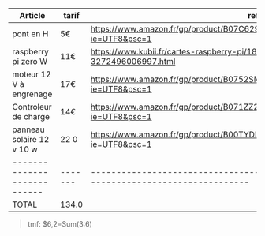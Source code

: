 


| Article                   | tarif | ref                                                                                          |
|---------------------------|-------|----------------------------------------------------------------------------------------------|
| pont en H                 | 5€    | https://www.amazon.fr/gp/product/B07C62916H/ref=ppx_yo_dt_b_asin_title_o01_s00?ie=UTF8&psc=1 |
| raspberry pi zero W       | 11€   | https://www.kubii.fr/cartes-raspberry-pi/1851-raspberry-pi-zero-w-kubii-3272496006997.html   |
| moteur 12 V à engrenage   | 17€   | https://www.amazon.fr/gp/product/B0752SM4XG/ref=ppx_yo_dt_b_search_asin_title?ie=UTF8&psc=1  |
| Controleur de charge      | 14€   | https://www.amazon.fr/gp/product/B071ZZ2S84/ref=ppx_yo_dt_b_asin_title_o04_s01?ie=UTF8&psc=1 |
| panneau solaire 12 v 10 w | 22 0  | https://www.amazon.fr/gp/product/B00TYDIMJU/ref=ppx_yo_dt_b_asin_title_o04_s00?ie=UTF8&psc=1 |
|---------------------------|-------|----------------------------------------------------------------------------------------------|
| TOTAL                     | 134.0 |                                                                                              |
>  tmf: $6,2=Sum(3:6)
